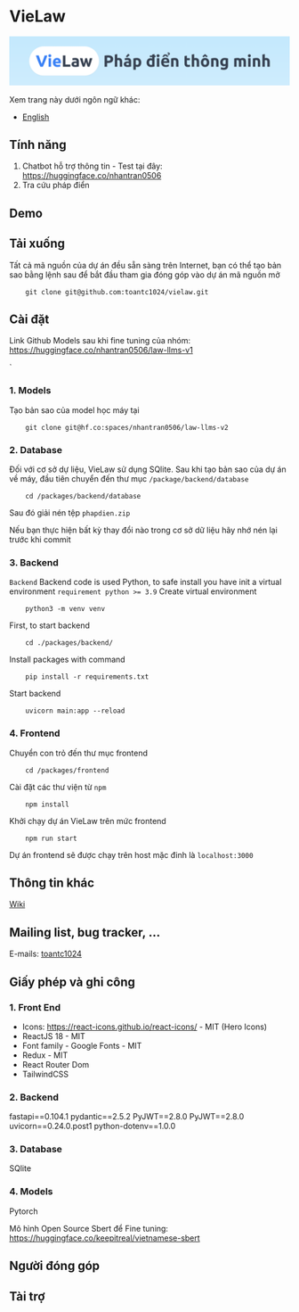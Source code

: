# VieLaw

![VieLaw OpenSource](./docs/images/vielaw_header.png)

Xem trang này dưới ngôn ngữ khác:

- [English](./docs/README_en.md)

## Tính năng
1. Chatbot hỗ trợ thông tin - Test tại đây: https://huggingface.co/nhantran0506
2. Tra cứu pháp điển

## Demo

## Tải xuống

Tất cả mã nguồn của dự án đều sẵn sàng trên Internet, bạn có thể tạo bản sao bằng lệnh sau để bắt đầu tham gia đóng góp vào dự án mã nguồn mở

```
    git clone git@github.com:toantc1024/vielaw.git
```

## Cài đặt


Link Github Models sau khi fine tuning của nhóm: https://huggingface.co/nhantran0506/law-llms-v1

`

### 1. Models

Tạo bản sao của model học máy tại

```
    git clone git@hf.co:spaces/nhantran0506/law-llms-v2
```

### 2. Database

Đối với cơ sở dự liệu, VieLaw sử dụng SQlite. Sau khi tạo bản sao của dự án về máy, đầu tiên chuyển đến thư mục `/package/backend/database`

```
    cd /packages/backend/database
```

Sau đó giải nén tệp `phapdien.zip`

Nếu bạn thực hiện bất kỳ thay đổi nào trong cơ sở dữ liệu hãy nhớ nén lại trước khi commit

### 3. Backend

`Backend`
Backend code is used Python, to safe install you have init a virtual environment
`requirement python >= 3.9`
Create virtual environment

```
    python3 -m venv venv
```

First, to start backend

```
    cd ./packages/backend/
```

Install packages with command

```
    pip install -r requirements.txt
```

Start backend

```
    uvicorn main:app --reload
```

### 4. Frontend

Chuyển con trỏ đến thư mục frontend

```
    cd /packages/frontend
```

Cài đặt các thư viện từ `npm`

```
    npm install
```

Khởi chạy dự án VieLaw trên mức frontend

```
    npm run start
```


Dự án frontend sẽ được chạy trên host mặc đinh là `localhost:3000`

## Thông tin khác

[Wiki](./docs/wiki/vi/Introduction.md)

## Mailing list, bug tracker, ...

E-mails: [toantc1024](mailto:tctoan1024@gmail.com)

## Giấy phép và ghi công
### 1. Front End
- Icons: https://react-icons.github.io/react-icons/ - MIT (Hero Icons)
- ReactJS 18 - MIT
- Font family - Google Fonts - MIT
- Redux - MIT
- React Router Dom
- TailwindCSS
### 2. Backend
fastapi==0.104.1
pydantic==2.5.2
PyJWT==2.8.0
PyJWT==2.8.0
uvicorn==0.24.0.post1
python-dotenv==1.0.0

### 3. Database
SQlite

### 4. Models
Pytorch


Mô hình Open Source Sbert để Fine tuning: https://huggingface.co/keepitreal/vietnamese-sbert

## Người đóng góp

## Tài trợ

